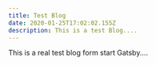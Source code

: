 ```yaml
---
title: Test Blog
date: 2020-01-25T17:02:02.155Z
description: This is a test Blog....
---
```

This is a real test blog form start Gatsby....
